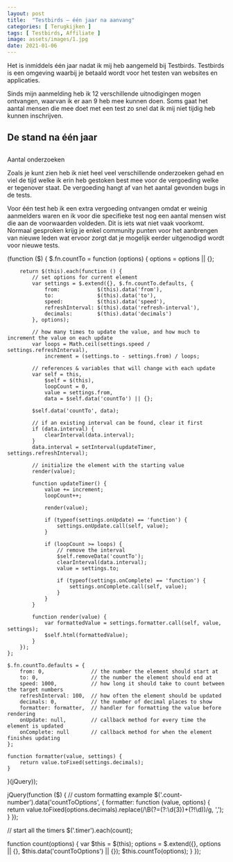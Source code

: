 ```yaml
---
layout: post
title:  "Testbirds – één jaar na aanvang"
categories: [ Terugkijken ]
tags: [ Testbirds, Affiliate ]
image: assets/images/1.jpg
date: 2021-01-06
---
```


Het is inmiddels één jaar nadat ik mij heb aangemeld bij Testbirds. Testbirds is een omgeving waarbij je betaald wordt voor het testen van websites en applicaties.

Sinds mijn aanmelding heb ik 12 verschillende uitnodigingen mogen ontvangen, waarvan ik er aan 9 heb mee kunnen doen. Soms gaat het aantal mensen die mee doet met een test zo snel dat ik mij niet tijdig heb kunnen inschrijven.

## De stand na één jaar

<div class="wrapper">
    <div class="counter col_fourth">
      <i class="fa fa-code fa-2x"></i>
      <h2 class="timer count-title count-number" data-to="9" data-speed="5000"></h2>
       <p class="count-text ">Aantal onderzoeken</p>
    </div>

Zoals je kunt zien heb ik niet heel veel verschillende onderzoeken gehad en viel de tijd welke ik erin heb gestoken best mee voor de vergoeding welke er tegenover staat. De vergoeding hangt af van het aantal gevonden bugs in de tests.

Voor één test heb ik een extra vergoeding ontvangen omdat er weinig aanmelders waren en ik voor die specifieke test nog een aantal mensen wist die aan de voorwaarden voldeden. Dit is iets wat niet vaak voorkomt. Normaal gesproken krijg je enkel community punten voor het aanbrengen van nieuwe leden wat ervoor zorgt dat je mogelijk eerder uitgenodigd wordt voor nieuwe tests.

(function ($) {
	$.fn.countTo = function (options) {
		options = options || {};
		
		return $(this).each(function () {
			// set options for current element
			var settings = $.extend({}, $.fn.countTo.defaults, {
				from:            $(this).data('from'),
				to:              $(this).data('to'),
				speed:           $(this).data('speed'),
				refreshInterval: $(this).data('refresh-interval'),
				decimals:        $(this).data('decimals')
			}, options);
			
			// how many times to update the value, and how much to increment the value on each update
			var loops = Math.ceil(settings.speed / settings.refreshInterval),
				increment = (settings.to - settings.from) / loops;
			
			// references & variables that will change with each update
			var self = this,
				$self = $(this),
				loopCount = 0,
				value = settings.from,
				data = $self.data('countTo') || {};
			
			$self.data('countTo', data);
			
			// if an existing interval can be found, clear it first
			if (data.interval) {
				clearInterval(data.interval);
			}
			data.interval = setInterval(updateTimer, settings.refreshInterval);
			
			// initialize the element with the starting value
			render(value);
			
			function updateTimer() {
				value += increment;
				loopCount++;
				
				render(value);
				
				if (typeof(settings.onUpdate) == 'function') {
					settings.onUpdate.call(self, value);
				}
				
				if (loopCount >= loops) {
					// remove the interval
					$self.removeData('countTo');
					clearInterval(data.interval);
					value = settings.to;
					
					if (typeof(settings.onComplete) == 'function') {
						settings.onComplete.call(self, value);
					}
				}
			}
			
			function render(value) {
				var formattedValue = settings.formatter.call(self, value, settings);
				$self.html(formattedValue);
			}
		});
	};
	
	$.fn.countTo.defaults = {
		from: 0,               // the number the element should start at
		to: 0,                 // the number the element should end at
		speed: 1000,           // how long it should take to count between the target numbers
		refreshInterval: 100,  // how often the element should be updated
		decimals: 0,           // the number of decimal places to show
		formatter: formatter,  // handler for formatting the value before rendering
		onUpdate: null,        // callback method for every time the element is updated
		onComplete: null       // callback method for when the element finishes updating
	};
	
	function formatter(value, settings) {
		return value.toFixed(settings.decimals);
	}
}(jQuery));

jQuery(function ($) {
  // custom formatting example
  $('.count-number').data('countToOptions', {
	formatter: function (value, options) {
	  return value.toFixed(options.decimals).replace(/\B(?=(?:\d{3})+(?!\d))/g, ',');
	}
  });
  
  // start all the timers
  $('.timer').each(count);  
  
  function count(options) {
	var $this = $(this);
	options = $.extend({}, options || {}, $this.data('countToOptions') || {});
	$this.countTo(options);
  }
});

